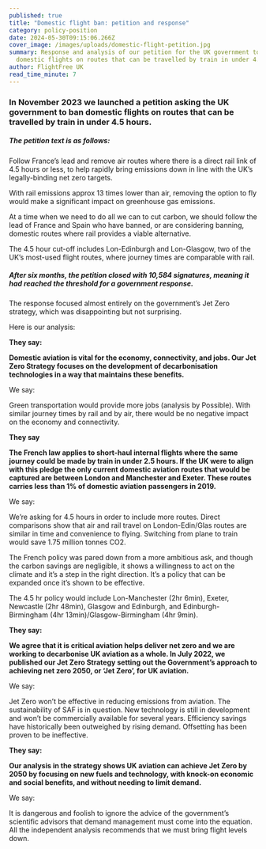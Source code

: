 ```yaml
---
published: true
title: "Domestic flight ban: petition and response"
category: policy-position
date: 2024-05-30T09:15:06.266Z
cover_image: /images/uploads/domestic-flight-petition.jpg
summary: Response and analysis of our petition for the UK government to ban
  domestic flights on routes that can be travelled by train in under 4.5 hours
author: FlightFree UK
read_time_minute: 7
---
```

### In November 2023 we launched a petition asking the UK government to ban domestic flights on routes that can be travelled by train in under 4.5 hours.

##### The petition text is as follows: 

Follow France’s lead and remove air routes where there is a direct rail link of 4.5 hours or less, to help rapidly bring emissions down in line with the UK’s legally-binding net zero targets.

With rail emissions approx 13 times lower than air, removing the option to fly would make a significant impact on greenhouse gas emissions.

At a time when we need to do all we can to cut carbon, we should follow the lead of France and Spain who have banned, or are considering banning, domestic routes where rail provides a viable alternative.

The 4.5 hour cut-off includes Lon-Edinburgh and Lon-Glasgow, two of the UK’s most-used flight routes, where journey times are comparable with rail.

##### After six months, the petition closed with 10,584 signatures, meaning it had reached the threshold for a government response. 

The response focused almost entirely on the government’s Jet Zero strategy, which was disappointing but not surprising. 

Here is our analysis:

**T﻿hey say:**

**Domestic aviation is vital for the economy, connectivity, and jobs. Our Jet Zero Strategy focuses on the development of decarbonisation technologies in a way that maintains these benefits.**

W﻿e say:

Green transportation would provide more jobs (analysis by Possible). With similar journey times by rail and by air, there would be no negative impact on the economy and connectivity.

**T﻿hey say**

**The French law applies to short-haul internal flights where the same journey could be made by train in under 2.5 hours. If the UK were to align with this pledge the only current domestic aviation routes that would be captured are between London and Manchester and Exeter. These routes carries less than 1% of domestic aviation passengers in 2019.**

W﻿e say:

We’re asking for 4.5 hours in order to include more routes. Direct comparisons show that air and rail travel on London-Edin/Glas routes are similar in time and convenience to flying. Switching from plane to train would save 1.75 million tonnes CO2.

The French policy was pared down from a more ambitious ask, and though the carbon savings are negligible, it shows a willingness to act on the climate and it’s a step in the right direction. It’s a policy that can be expanded once it’s shown to be effective. 

The 4.5 hr policy would include Lon-Manchester (2hr 6min), Exeter, Newcastle (2hr 48min), Glasgow and Edinburgh, and Edinburgh-Birmingham (4hr 13min)/Glasgow-Birmingham (4hr 9min).

**T﻿hey say:**

**We agree that it is critical aviation helps deliver net zero and we are working to decarbonise UK aviation as a whole. In July 2022, we published our Jet Zero Strategy setting out the Government’s approach to achieving net zero 2050, or ‘Jet Zero’, for UK aviation.**

W﻿e say:

Jet Zero won’t be effective in reducing emissions from aviation. The sustainability of SAF is in question. New technology is still in development and won’t be commercially available for several years. Efficiency savings have historically been outweighed by rising demand. Offsetting has been proven to be ineffective. 

**T﻿hey say:**

**Our analysis in the strategy shows UK aviation can achieve Jet Zero by 2050 by focusing on new fuels and technology, with knock-on economic and social benefits, and without needing to limit demand.**

W﻿e say:

It is dangerous and foolish to ignore the advice of the government’s scientific advisors that demand management must come into the equation. All the independent analysis recommends that we must bring flight levels down.